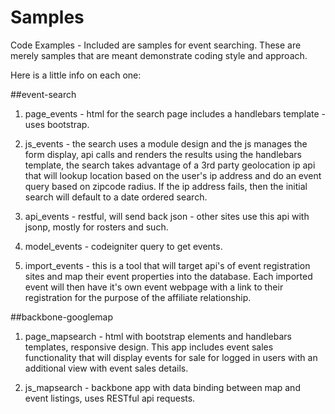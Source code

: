 # Samples
Code Examples - Included are samples for event searching. These are merely samples that are meant demonstrate coding style and approach.

Here is a little info on each one:

##event-search

1. page_events - html for the search page includes a handlebars template - uses bootstrap.

2. js_events - the search uses a module design and the js manages the form display, api calls and renders the results using the handlebars template, the search takes advantage of a 3rd party geolocation ip api that will lookup location based on the user's ip address and do an event query based on zipcode radius. If the ip address fails, then the initial search will default to a date ordered search.

3. api_events - restful, will send back json - other sites use this api with jsonp, mostly for rosters and such.

4. model_events - codeigniter query to get events.

5. import_events - this is a tool that will target api's of event registration sites and map their event properties into the database. Each imported event will then have it's own event webpage with a link to their registration for the purpose of the affiliate relationship.

##backbone-googlemap

1. page_mapsearch - html with bootstrap elements and handlebars templates, responsive design. This app includes event sales functionality that will display events for sale for logged in users with an additional view with event sales details.

2. js_mapsearch - backbone app with data binding between map and event listings, uses RESTful api requests.
